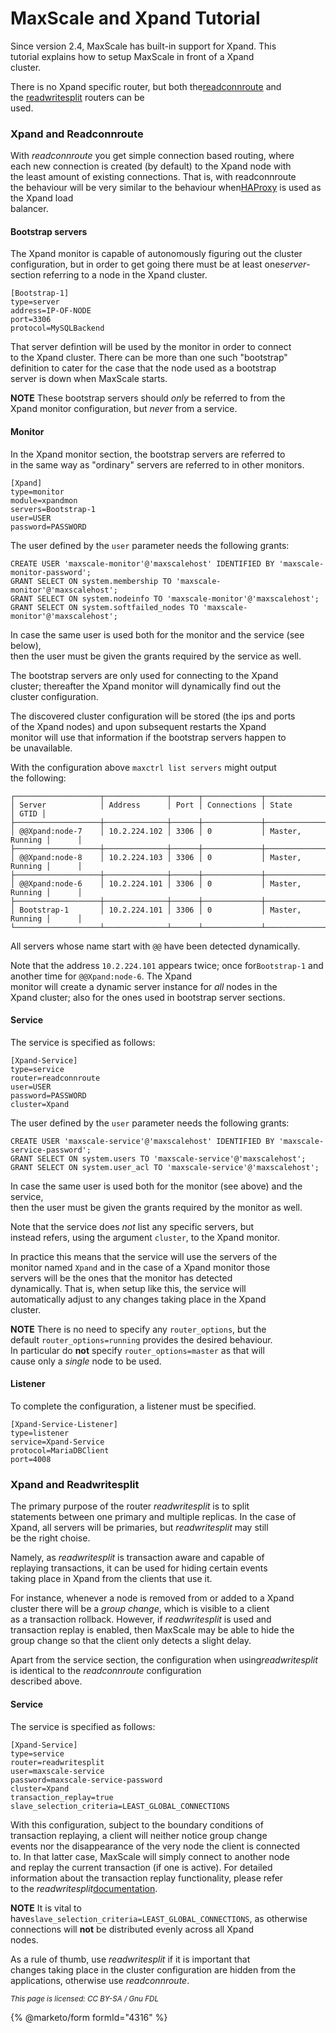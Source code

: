 # MaxScale and Xpand Tutorial

Since version 2.4, MaxScale has built-in support for Xpand. This\
tutorial explains how to setup MaxScale in front of a Xpand\
cluster.

There is no Xpand specific router, but both the[readconnroute](../mariadb-maxscale-23-02-routers/mariadb-maxscale-2302-readconnroute.md) and\
the [readwritesplit](../mariadb-maxscale-23-02-routers/mariadb-maxscale-2302-readwritesplit.md) routers can be\
used.

### Xpand and Readconnroute

With _readconnroute_ you get simple connection based routing, where\
each new connection is created (by default) to the Xpand node with\
the least amount of existing connections. That is, with readconnroute\
the behaviour will be very similar to the behaviour when[HAProxy](https://www.haproxy.org) is used as the Xpand load\
balancer.

#### Bootstrap servers

The Xpand monitor is capable of autonomously figuring out the cluster\
configuration, but in order to get going there must be at least on&#x65;_&#x73;erver_-section referring to a node in the Xpand cluster.

```
[Bootstrap-1]
type=server
address=IP-OF-NODE
port=3306
protocol=MySQLBackend
```

That server defintion will be used by the monitor in order to connect\
to the Xpand cluster. There can be more than one such "bootstrap"\
definition to cater for the case that the node used as a bootstrap\
server is down when MaxScale starts.

**NOTE** These bootstrap servers should _only_ be referred to from the\
Xpand monitor configuration, but _never_ from a service.

#### Monitor

In the Xpand monitor section, the bootstrap servers are referred to\
in the same way as "ordinary" servers are referred to in other monitors.

```
[Xpand]
type=monitor
module=xpandmon
servers=Bootstrap-1
user=USER
password=PASSWORD
```

The user defined by the `user` parameter needs the following grants:

```
CREATE USER 'maxscale-monitor'@'maxscalehost' IDENTIFIED BY 'maxscale-monitor-password';
GRANT SELECT ON system.membership TO 'maxscale-monitor'@'maxscalehost';
GRANT SELECT ON system.nodeinfo TO 'maxscale-monitor'@'maxscalehost';
GRANT SELECT ON system.softfailed_nodes TO 'maxscale-monitor'@'maxscalehost';
```

In case the same user is used both for the monitor and the service (see below),\
then the user must be given the grants required by the service as well.

The bootstrap servers are only used for connecting to the Xpand\
cluster; thereafter the Xpand monitor will dynamically find out the\
cluster configuration.

The discovered cluster configuration will be stored (the ips and ports\
of the Xpand nodes) and upon subsequent restarts the Xpand\
monitor will use that information if the bootstrap servers happen to\
be unavailable.

With the configuration above `maxctrl list servers` might output\
the following:

```
┌───────────────────┬──────────────┬──────┬─────────────┬─────────────────┬──────┐
│ Server            │ Address      │ Port │ Connections │ State           │ GTID │
├───────────────────┼──────────────┼──────┼─────────────┼─────────────────┼──────┤
│ @@Xpand:node-7    │ 10.2.224.102 │ 3306 │ 0           │ Master, Running │      │
├───────────────────┼──────────────┼──────┼─────────────┼─────────────────┼──────┤
│ @@Xpand:node-8    │ 10.2.224.103 │ 3306 │ 0           │ Master, Running │      │
├───────────────────┼──────────────┼──────┼─────────────┼─────────────────┼──────┤
│ @@Xpand:node-6    │ 10.2.224.101 │ 3306 │ 0           │ Master, Running │      │
├───────────────────┼──────────────┼──────┼─────────────┼─────────────────┼──────┤
│ Bootstrap-1       │ 10.2.224.101 │ 3306 │ 0           │ Master, Running │      │
└───────────────────┴──────────────┴──────┴─────────────┴─────────────────┴──────┘
```

All servers whose name start with `@@` have been detected dynamically.

Note that the address `10.2.224.101` appears twice; once for`Bootstrap-1` and another time for `@@Xpand:node-6`. The Xpand\
monitor will create a dynamic server instance for _all_ nodes in the\
Xpand cluster; also for the ones used in bootstrap server sections.

#### Service

The service is specified as follows:

```
[Xpand-Service]
type=service
router=readconnroute
user=USER
password=PASSWORD
cluster=Xpand
```

The user defined by the `user` parameter needs the following grants:

```
CREATE USER 'maxscale-service'@'maxscalehost' IDENTIFIED BY 'maxscale-service-password';
GRANT SELECT ON system.users TO 'maxscale-service'@'maxscalehost';
GRANT SELECT ON system.user_acl TO 'maxscale-service'@'maxscalehost';
```

In case the same user is used both for the monitor (see above) and the service,\
then the user must be given the grants required by the monitor as well.

Note that the service does _not_ list any specific servers, but\
instead refers, using the argument `cluster`, to the Xpand monitor.

In practice this means that the service will use the servers of the\
monitor named `Xpand` and in the case of a Xpand monitor those\
servers will be the ones that the monitor has detected\
dynamically. That is, when setup like this, the service will\
automatically adjust to any changes taking place in the Xpand\
cluster.

**NOTE** There is no need to specify any `router_options`, but the\
default `router_options=running` provides the desired behaviour.\
In particular do **not** specify `router_options=master` as that will\
cause only a _single_ node to be used.

#### Listener

To complete the configuration, a listener must be specified.

```
[Xpand-Service-Listener]
type=listener
service=Xpand-Service
protocol=MariaDBClient
port=4008
```

### Xpand and Readwritesplit

The primary purpose of the router _readwritesplit_ is to split\
statements between one primary and multiple replicas. In the case of\
Xpand, all servers will be primaries, but _readwritesplit_ may still\
be the right choise.

Namely, as _readwritesplit_ is transaction aware and capable of\
replaying transactions, it can be used for hiding certain events\
taking place in Xpand from the clients that use it.

For instance, whenever a node is removed from or added to a Xpand\
cluster there will be a _group change_, which is visible to a client\
as a transaction rollback. However, if _readwritesplit_ is used and\
transaction replay is enabled, then MaxScale may be able to hide the\
group change so that the client only detects a slight delay.

Apart from the service section, the configuration when usin&#x67;_&#x72;eadwritesplit_ is identical to the _readconnroute_ configuration\
described above.

#### Service

The service is specified as follows:

```
[Xpand-Service]
type=service
router=readwritesplit
user=maxscale-service
password=maxscale-service-password
cluster=Xpand
transaction_replay=true
slave_selection_criteria=LEAST_GLOBAL_CONNECTIONS
```

With this configuration, subject to the boundary conditions of\
transaction replaying, a client will neither notice group change\
events nor the disappearance of the very node the client is connected\
to. In that latter case, MaxScale will simply connect to another node\
and replay the current transaction (if one is active). For detailed\
information about the transaction replay functionality, please refer\
to the _readwritesplit_[documentation](../mariadb-maxscale-23-02-routers/mariadb-maxscale-2302-readwritesplit.md).

**NOTE** It is vital to have`slave_selection_criteria=LEAST_GLOBAL_CONNECTIONS`, as otherwise\
connections will **not** be distributed evenly across all Xpand\
nodes.

As a rule of thumb, use _readwritesplit_ if it is important that\
changes taking place in the cluster configuration are hidden from the\
applications, otherwise use _readconnroute_.

<sub>_This page is licensed: CC BY-SA / Gnu FDL_</sub>

{% @marketo/form formId="4316" %}

